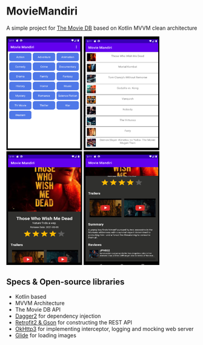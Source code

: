 # MovieMandiri

A simple project for [The Movie DB](https://www.themoviedb.org) based on Kotlin MVVM clean architecture<br>

<img src="https://github.com/davidhardja/MovieMandiri/blob/master/img1.png" width="200" height="300">
<img src="https://github.com/davidhardja/MovieMandiri/blob/master/img2.png" width="200" height="300">
<img src="https://github.com/davidhardja/MovieMandiri/blob/master/img3.png" width="200" height="300">
<img src="https://github.com/davidhardja/MovieMandiri/blob/master/img4.png" width="200" height="300">

## Specs & Open-source libraries
- Kotlin based
- MVVM Architecture
- The Movie DB API
- [Dagger2](https://github.com/google/dagger) for dependency injection
- [Retrofit2 & Gson](https://github.com/square/retrofit) for constructing the REST API
- [OkHttp3](https://github.com/square/okhttp) for implementing interceptor, logging and mocking web server
- [Glide](https://github.com/bumptech/glide) for loading images

